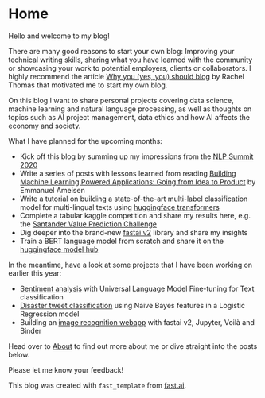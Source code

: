 # Home

Hello and welcome to my blog! 

There are many good reasons to start your own blog: Improving your technical writing skills, sharing what you have learned with the community or showcasing your work to potential employers, clients or collaborators. I highly recommend the article [Why you (yes, you) should blog](https://medium.com/@racheltho/why-you-yes-you-should-blog-7d2544ac1045) by Rachel Thomas that motivated me to start my own blog. 

On this blog I want to share personal projects covering data science, machine learning and natural language processing, as well as thoughts on topics such as AI project management, data ethics and how AI affects the economy and society. 

What I have planned for the upcoming months:
- Kick off this blog by summing up my impressions from the [NLP Summit 2020](https://www.nlpsummit.org/) 
- Write a series of posts with lessons learned from reading [Building Machine Learning Powered Applications: Going from Idea to Product](https://www.oreilly.com/library/view/building-machine-learning/9781492045106/) by Emmanuel Ameisen
- Write a tutorial on building a state-of-the-art multi-label classification model for multi-lingual texts using [huggingface transformers](https://huggingface.co/transformers/)
- Complete a tabular kaggle competition and share my results here, e.g. the [Santander Value Prediction Challenge](https://www.kaggle.com/c/santander-value-prediction-challenge/data)
- Dig deeper into the brand-new [fastai v2](https://docs.fast.ai/) library and share my insights
- Train a BERT language model from scratch and share it on the [huggingface model hub](https://huggingface.co/models)

In the meantime, have a look at some projects that I have been working on earlier this year: 
- [Sentiment analysis](https://github.com/stefan-jo/USAirlineSent/blob/master/tweets_ULMFit_final.ipynb) with Universal Language Model Fine-tuning for Text classification
- [Disaster tweet classification](https://www.kaggle.com/stefanjo/getting-started-with-nlp-nb-lr-baseline) using Naive Bayes features in a Logistic Regression model 
- Building an [image recognition webapp](https://github.com/stefan-jo/guitar_classifier/blob/master/guitar_classifier_model.ipynb) with fastai v2, Jupyter, Voilà and Binder

Head over to [About](https://stefan-jo.github.io/about.html) to find out more about me or dive straight into the posts below. 

Please let me know your feedback!

This blog was created with `fast_template` from [fast.ai](https://www.fast.ai/2020/01/16/fast_template/).


